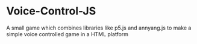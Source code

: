 # Voice-Control-JS
A small game which combines libraries like p5.js and annyang.js to make a simple voice controlled game in a HTML platform
